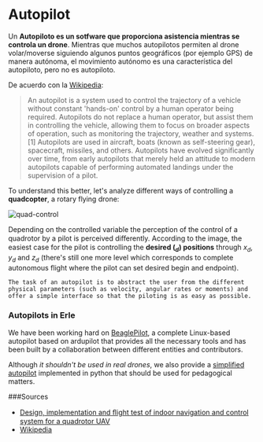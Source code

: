 # Autopilot

Un **Autopiloto es un sotfware que proporciona asistencia mientras se controla un drone**. Mientras que muchos autopilotos permiten al drone volar/moverse siguiendo algunos puntos geográficos (por ejemplo GPS) de manera autónoma, el movimiento autónomo es una característica del autopiloto, pero no es autopiloto.

De acuerdo con la [Wikipedia](http://en.wikipedia.org/wiki/Autopilot):

>An autopilot is a system used to control the trajectory of a vehicle without constant 'hands-on' control by a human operator being required. Autopilots do not replace a human operator, but assist them in controlling the vehicle, allowing them to focus on broader aspects of operation, such as monitoring the trajectory, weather and systems.[1] Autopilots are used in aircraft, boats (known as self-steering gear), spacecraft, missiles, and others. Autopilots have evolved significantly over time, from early autopilots that merely held an attitude to modern autopilots capable of performing automated landings under the supervision of a pilot.

To understand this better, let's analyze different ways of controlling a **quadcopter**, a rotary flying drone:

![quad-control](../img/quad-control.png)

Depending on the controlled variable the perception of the control of a quadrotor by a pilot is perceived diﬀerently. According to the image, the easiest case for the pilot is controlling the **desired ($_d$) positions** through $x_d$, $y_d$ and $z_d$ (there's still one more level which corresponds to complete autonomous flight where the pilot can set desired begin and endpoint).

```
The task of an autopilot is to abstract the user from the different physical parameters (such as velocity, angular rates or moments) and offer a simple interface so that the piloting is as easy as possible.
```

### Autopilots in Erle

We have been working hard on [BeaglePilot](../beaglepilot/BeaglePilot.md), a complete Linux-based autopilot based on ardupilot that provides all the necessary tools and has been built by a collaboration between different entities and contributors.

Although *it shouldn't be used in real drones*, we also provide a [simplified autopilot](../beaglepilot/SimpleAutopilot.md) implemented in python that should be used for pedagogical matters.

###Sources

- [Design, implementation and ﬂight test of indoor navigation and control system for a quadrotor UAV](http://www.st.ewi.tudelft.nl/~koen/in4073/Resources/MSc_thesis_X-UFO.pdf)
- [Wikipedia](http://en.wikipedia.org/wiki/Autopilot)


